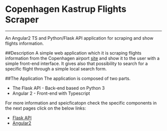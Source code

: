 # Copenhagen Kastrup Flights Scraper
---------
An Angular2 TS and Python/Flask API application for scraping and show flights information. 

##Description 
A simple web application which it is scraping flights information from the Copenhagen airport [site](https://www.cph.dk/en/) and show it to the user with a simple front-end interface. It gives also that possibility to search for a specific flight through a simple local search form. 

##The Application
The application is composed of two parts.

* The Flask API - Back-end based on Python 3 
* Angular 2 - Front-end with Typescript 

For more information and speicficatopn check the specific components in the next pages click on the below links:
	
* [Flask API](other_file.md)
* [Angular2](other_file.md)
  







 
